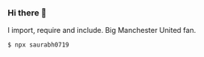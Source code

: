 ### Hi there 👋

I import, require and include. Big Manchester United fan. 

```sh
$ npx saurabh0719
```
